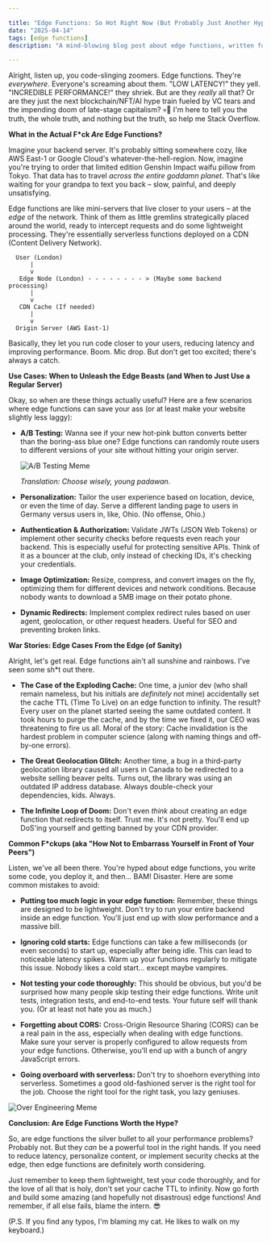 ```yaml
---

title: "Edge Functions: So Hot Right Now (But Probably Just Another Hype Cycle)"
date: "2025-04-14"
tags: [edge functions]
description: "A mind-blowing blog post about edge functions, written for chaotic Gen Z engineers. Warning: May cause existential dread."

---
```


Alright, listen up, you code-slinging zoomers. Edge functions. They're *everywhere*. Everyone's screaming about them. "LOW LATENCY!" they yell. "INCREDIBLE PERFORMANCE!" they shriek. But are they *really* all that? Or are they just the next blockchain/NFT/AI hype train fueled by VC tears and the impending doom of late-stage capitalism? 💀🙏 I'm here to tell you the truth, the whole truth, and nothing but the truth, so help me Stack Overflow.

**What in the Actual F*ck *Are* Edge Functions?**

Imagine your backend server. It's probably sitting somewhere cozy, like AWS East-1 or Google Cloud's whatever-the-hell-region. Now, imagine you're trying to order that limited edition Genshin Impact waifu pillow from Tokyo. That data has to travel *across the entire goddamn planet*. That's like waiting for your grandpa to text you back – slow, painful, and deeply unsatisfying.

Edge functions are like mini-servers that live closer to your users – at the *edge* of the network. Think of them as little gremlins strategically placed around the world, ready to intercept requests and do some lightweight processing. They're essentially serverless functions deployed on a CDN (Content Delivery Network).

```ascii
  User (London)
      |
      v
   Edge Node (London) - - - - - - - - > (Maybe some backend processing)
      |
      v
   CDN Cache (If needed)
      |
      v
  Origin Server (AWS East-1)
```

Basically, they let you run code closer to your users, reducing latency and improving performance. Boom. Mic drop. But don't get too excited; there's always a catch.

**Use Cases: When to Unleash the Edge Beasts (and When to Just Use a Regular Server)**

Okay, so when are these things actually useful? Here are a few scenarios where edge functions can save your ass (or at least make your website slightly less laggy):

*   **A/B Testing:** Wanna see if your new hot-pink button converts better than the boring-ass blue one? Edge functions can randomly route users to different versions of your site without hitting your origin server.

    ![A/B Testing Meme](https://i.imgflip.com/730m7p.jpg)

    *Translation: Choose wisely, young padawan.*

*   **Personalization:** Tailor the user experience based on location, device, or even the time of day. Serve a different landing page to users in Germany versus users in, like, Ohio. (No offense, Ohio.)

*   **Authentication & Authorization:** Validate JWTs (JSON Web Tokens) or implement other security checks before requests even reach your backend. This is especially useful for protecting sensitive APIs. Think of it as a bouncer at the club, only instead of checking IDs, it's checking your credentials.

*   **Image Optimization:** Resize, compress, and convert images on the fly, optimizing them for different devices and network conditions. Because nobody wants to download a 5MB image on their potato phone.

*   **Dynamic Redirects:** Implement complex redirect rules based on user agent, geolocation, or other request headers. Useful for SEO and preventing broken links.

**War Stories: Edge Cases From the Edge (of Sanity)**

Alright, let's get real. Edge functions ain't all sunshine and rainbows. I've seen some sh*t out there.

*   **The Case of the Exploding Cache:** One time, a junior dev (who shall remain nameless, but his initials are *definitely* not mine) accidentally set the cache TTL (Time To Live) on an edge function to infinity. The result? Every user on the planet started seeing the same outdated content. It took hours to purge the cache, and by the time we fixed it, our CEO was threatening to fire us all. Moral of the story: Cache invalidation is the hardest problem in computer science (along with naming things and off-by-one errors).

*   **The Great Geolocation Glitch:** Another time, a bug in a third-party geolocation library caused all users in Canada to be redirected to a website selling beaver pelts. Turns out, the library was using an outdated IP address database. Always double-check your dependencies, kids. Always.

*   **The Infinite Loop of Doom:** Don't even *think* about creating an edge function that redirects to itself. Trust me. It's not pretty. You'll end up DoS'ing yourself and getting banned by your CDN provider.

**Common F*ckups (aka "How Not to Embarrass Yourself in Front of Your Peers")**

Listen, we've all been there. You're hyped about edge functions, you write some code, you deploy it, and then... BAM! Disaster. Here are some common mistakes to avoid:

*   **Putting too much logic in your edge function:** Remember, these things are designed to be lightweight. Don't try to run your entire backend inside an edge function. You'll just end up with slow performance and a massive bill.

*   **Ignoring cold starts:** Edge functions can take a few milliseconds (or even seconds) to start up, especially after being idle. This can lead to noticeable latency spikes. Warm up your functions regularly to mitigate this issue. Nobody likes a cold start... except maybe vampires.

*   **Not testing your code thoroughly:** This should be obvious, but you'd be surprised how many people skip testing their edge functions. Write unit tests, integration tests, and end-to-end tests. Your future self will thank you. (Or at least not hate you as much.)

*   **Forgetting about CORS:** Cross-Origin Resource Sharing (CORS) can be a real pain in the ass, especially when dealing with edge functions. Make sure your server is properly configured to allow requests from your edge functions. Otherwise, you'll end up with a bunch of angry JavaScript errors.

*   **Going overboard with serverless:** Don't try to shoehorn everything into serverless. Sometimes a good old-fashioned server is the right tool for the job. Choose the right tool for the right task, you lazy geniuses.

![Over Engineering Meme](https://i.kym-cdn.com/photos/images/newsfeed/001/847/044/12e.jpg)

**Conclusion: Are Edge Functions Worth the Hype?**

So, are edge functions the silver bullet to all your performance problems? Probably not. But they *can* be a powerful tool in the right hands. If you need to reduce latency, personalize content, or implement security checks at the edge, then edge functions are definitely worth considering.

Just remember to keep them lightweight, test your code thoroughly, and for the love of all that is holy, don't set your cache TTL to infinity. Now go forth and build some amazing (and hopefully not disastrous) edge functions! And remember, if all else fails, blame the intern. 😎

(P.S. If you find any typos, I'm blaming my cat. He likes to walk on my keyboard.)
